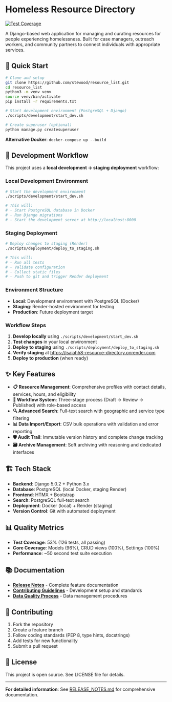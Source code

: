 # Homeless Resource Directory

[![Test Coverage](https://img.shields.io/badge/test%20coverage-53%25-brightgreen)](https://github.com/stewood/resource_list)

A Django-based web application for managing and curating resources for people experiencing homelessness. Built for case managers, outreach workers, and community partners to connect individuals with appropriate services.

## 🚀 Quick Start

```bash
# Clone and setup
git clone https://github.com/stewood/resource_list.git
cd resource_list
python3 -m venv venv
source venv/bin/activate
pip install -r requirements.txt

# Start development environment (PostgreSQL + Django)
./scripts/development/start_dev.sh

# Create superuser (optional)
python manage.py createsuperuser
```

**Alternative Docker**: `docker-compose up --build`

## 🔄 Development Workflow

This project uses a **local development → staging deployment** workflow:

### **Local Development Environment**
```bash
# Start the development environment
./scripts/development/start_dev.sh

# This will:
# - Start PostgreSQL database in Docker
# - Run Django migrations
# - Start the development server at http://localhost:8000
```

### **Staging Deployment**
```bash
# Deploy changes to staging (Render)
./scripts/deployment/deploy_to_staging.sh

# This will:
# - Run all tests
# - Validate configuration
# - Collect static files
# - Push to git and trigger Render deployment
```

### **Environment Structure**
- **Local**: Development environment with PostgreSQL (Docker)
- **Staging**: Render-hosted environment for testing
- **Production**: Future deployment target

### **Workflow Steps**
1. **Develop locally** using `./scripts/development/start_dev.sh`
2. **Test changes** in your local environment
3. **Deploy to staging** using `./scripts/deployment/deploy_to_staging.sh`
4. **Verify staging** at https://isaiah58-resource-directory.onrender.com
5. **Deploy to production** (when ready)

## ✨ Key Features

- **📋 Resource Management**: Comprehensive profiles with contact details, services, hours, and eligibility
- **🔄 Workflow System**: Three-stage process (Draft → Review → Published) with role-based access
- **🔍 Advanced Search**: Full-text search with geographic and service type filtering
- **📊 Data Import/Export**: CSV bulk operations with validation and error reporting
- **🛡️ Audit Trail**: Immutable version history and complete change tracking
- **🗃️ Archive Management**: Soft archiving with reasoning and dedicated interfaces

## 🏗️ Tech Stack

- **Backend**: Django 5.0.2 + Python 3.x
- **Database**: PostgreSQL (local Docker, staging Render)
- **Frontend**: HTMX + Bootstrap
- **Search**: PostgreSQL full-text search
- **Deployment**: Docker (local) + Render (staging)
- **Version Control**: Git with automated deployment

## 📊 Quality Metrics

- **Test Coverage**: 53% (126 tests, all passing)
- **Core Coverage**: Models (96%), CRUD views (100%), Settings (100%)
- **Performance**: ~50 second test suite execution

## 📚 Documentation

- **[Release Notes](RELEASE_NOTES.md)** - Complete feature documentation
- **[Contributing Guidelines](CONTRIBUTING.md)** - Development setup and standards
- **[Data Quality Process](docs/DATA_QUALITY_PROCESS.md)** - Data management procedures

## 🤝 Contributing

1. Fork the repository
2. Create a feature branch
3. Follow coding standards (PEP 8, type hints, docstrings)
4. Add tests for new functionality
5. Submit a pull request

## 📄 License

This project is open source. See LICENSE file for details.

---

**For detailed information**: See [RELEASE_NOTES.md](RELEASE_NOTES.md) for comprehensive documentation.
